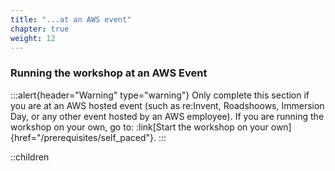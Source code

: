 ```yaml
---
title: "...at an AWS event"
chapter: true
weight: 12
---
```


### Running the workshop at an AWS Event

:::alert{header="Warning" type="warning"}
Only complete this section if you are at an AWS hosted event (such as re\:Invent, Roadshoows, Immersion Day, or any other event hosted by an AWS employee). If you 
are running the workshop on your own, go to: :link[Start the workshop on your own]{href="/prerequisites/self_paced"}.
:::

::children